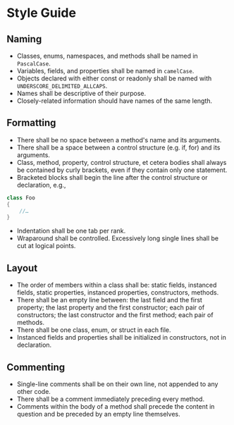 # Style Guide

## Naming

* Classes, enums, namespaces, and methods shall be named in `PascalCase`.
* Variables, fields, and properties shall be named in `camelCase`.
* Objects declared with either const or readonly shall be named with `UNDERSCORE_DELIMITED_ALLCAPS`.
* Names shall be descriptive of their purpose.
* Closely-related information should have names of the same length.

## Formatting

* There shall be no space between a method's name and its arguments.
* There shall be a space between a control structure (e.g. if, for) and its arguments.
* Class, method, property, control structure, et cetera bodies shall always be contained by curly brackets, even if they contain only one statement.
* Bracketed blocks shall begin the line after the control structure or declaration, e.g.,

```csharp
class Foo
{
    //…
}
```

* Indentation shall be one tab per rank.
* Wraparound shall be controlled. Excessively long single lines shall be cut at logical points.

## Layout

* The order of members within a class shall be: static fields, instanced fields, static properties, instanced properties, constructors, methods.
* There shall be an empty line between: the last field and the first property; the last property and the first constructor; each pair of constructors; the last constructor and the first method; each pair of methods.
* There shall be one class, enum, or struct in each file.
* Instanced fields and properties shall be initialized in constructors, not in declaration.

## Commenting

* Single-line comments shall be on their own line, not appended to any other code.
* There shall be a comment immediately preceding every method.
* Comments within the body of a method shall precede the content in question and be preceded by an empty line themselves.
